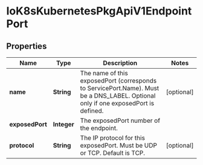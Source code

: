 
# IoK8sKubernetesPkgApiV1EndpointPort

## Properties
Name | Type | Description | Notes
------------ | ------------- | ------------- | -------------
**name** | **String** | The name of this exposedPort (corresponds to ServicePort.Name). Must be a DNS_LABEL. Optional only if one exposedPort is defined. |  [optional]
**exposedPort** | **Integer** | The exposedPort number of the endpoint. | 
**protocol** | **String** | The IP protocol for this exposedPort. Must be UDP or TCP. Default is TCP. |  [optional]



